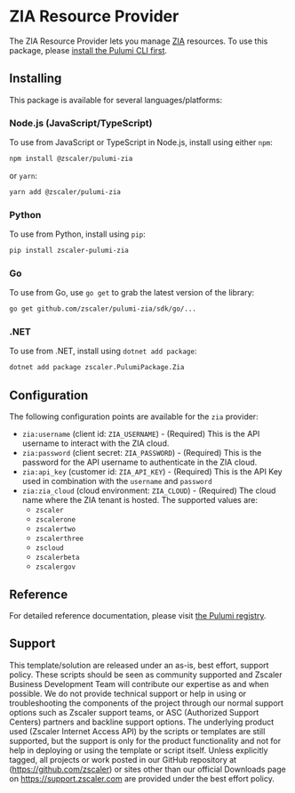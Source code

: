 # ZIA Resource Provider

The ZIA Resource Provider lets you manage [ZIA](http://github.com/zscaler/pulumi-zia) resources. To use
this package, please [install the Pulumi CLI first](https://pulumi.com/).

## Installing

This package is available for several languages/platforms:

### Node.js (JavaScript/TypeScript)

To use from JavaScript or TypeScript in Node.js, install using either `npm`:

```bash
npm install @zscaler/pulumi-zia
```

or `yarn`:

```bash
yarn add @zscaler/pulumi-zia
```

### Python

To use from Python, install using `pip`:

```bash
pip install zscaler-pulumi-zia
```

### Go

To use from Go, use `go get` to grab the latest version of the library:

```bash
go get github.com/zscaler/pulumi-zia/sdk/go/...
```

### .NET

To use from .NET, install using `dotnet add package`:

```bash
dotnet add package zscaler.PulumiPackage.Zia
```

## Configuration

The following configuration points are available for the `zia` provider:

- `zia:username` (client id: `ZIA_USERNAME`) - (Required) This is the API username to interact with the ZIA cloud.
- `zia:password` (client secret: `ZIA_PASSWORD`) - (Required) This is the password for the API username to authenticate in the ZIA cloud.
- `zia:api_key` (customer id: `ZIA_API_KEY`) - (Required) This is the API Key used in combination with the ``username`` and ``password``
- `zia:zia_cloud` (cloud environment: `ZIA_CLOUD`) - (Required) The cloud name where the ZIA tenant is hosted. The supported values are:
  - ``zscaler``
  - ``zscalerone``
  - ``zscalertwo``
  - ``zscalerthree``
  - ``zscloud``
  - ``zscalerbeta``
  - ``zscalergov``

## Reference

For detailed reference documentation, please visit [the Pulumi registry](https://www.pulumi.com/registry/packages/zpa/api-docs/).

## Support

This template/solution are released under an as-is, best effort, support
policy. These scripts should be seen as community supported and Zscaler
Business Development Team will contribute our expertise as and when possible.
We do not provide technical support or help in using or troubleshooting the components
of the project through our normal support options such as Zscaler support teams,
or ASC (Authorized Support Centers) partners and backline
support options. The underlying product used (Zscaler Internet Access API) by the
scripts or templates are still supported, but the support is only for the
product functionality and not for help in deploying or using the template or
script itself. Unless explicitly tagged, all projects or work posted in our
GitHub repository at (<https://github.com/zscaler>) or sites other
than our official Downloads page on <https://support.zscaler.com>
are provided under the best effort policy.
